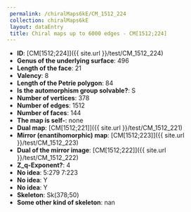 ```yaml
--- 
 permalink: /chiralMaps6kE/CM_1512_224 
 collection: chiralMaps6kE
 layout: dataEntry
 title: Chiral maps up to 6000 edges - CM[1512;224]
---
```


- **ID**: [CM[1512;224]]({{ site.url }}/test/CM_1512_224)
- **Genus of the underlying surface**: 496
- **Length of the face**: 21
- **Valency**: 8
- **Length of the Petrie polygon**: 84
- **Is the automorphism group solvable?**: S
- **Number of vertices**: 378
- **Number of edges**: 1512
- **Number of faces**: 144
- **The map is self-**: none
- **Dual map**: [CM[1512;221]]({{ site.url }}/test/CM_1512_221)
- **Mirror (enantihomorphic) map**: [CM[1512;223]]({{ site.url }}/test/CM_1512_223)
- **Dual of the mirror image**: [CM[1512;222]]({{ site.url }}/test/CM_1512_222)
- **Z_q-Exponent?**: 4
- **No idea**:  5:279 7:223
- **No idea**: Y
- **No idea**: Y
- **Skeleton**: Sk(378;50)
- **Some other kind of skeleton**: nan
